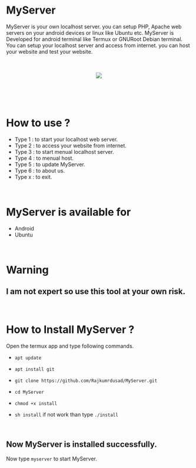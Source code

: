 # MyServer

MyServer is your own localhost server. you can setup PHP, Apache web servers on your android devices or linux like Ubuntu etc. MyServer is Developed for android terminal like Termux or GNURoot Debian terminal. You can setup your localhost server and access from internet. you can host your website and test your website.
<br/><br/><br/>

<p align="center">
<img src="https://github.com/Rajkumrdusad/MyServer/blob/master/Scr/Screenshot_2018-05-31-16-03-16-1.png"/>
</p>

<br/><br/><br/>

# How to use ?

- Type 1 : to start your localhost web server.
- Type 2 : to access your website from internet.
- Type 3 : to start menual localhost server.
- Type 4 : to menual host.
- Type 5 : to update MyServer.
- Type 6 : to about us.
- Type x : to exit.

<br/>

# MyServer is available for

* Android
* Ubuntu

<br/>

# Warning

## I am not expert so use this tool at your own risk.

<br/>

# How to Install MyServer ?

Open the termux app and type following commands.

* `apt update`

* `apt install git`

* `git clone https://github.com/Rajkumrdusad/MyServer.git`

* `cd MyServer`

* `chmod +x install`

* `sh install` if not work than type `./install`

<br/>

## Now MyServer is installed successfully.

Now type `myserver` to start MyServer.
